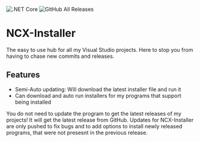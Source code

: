 ![.NET Core](https://github.com/NinjaCheetah/NCX-Installer/workflows/.NET%20Core/badge.svg?branch=master)
![GitHub All Releases](https://img.shields.io/github/downloads/NinjaCheetah/NCX-Installer/total?color=Aqua&label=Downloads)
# NCX-Installer
The easy to use hub for all my Visual Studio projects. Here to stop you from having to chase new commits and releases.
## Features
- Semi-Auto updating: Will download the latest installer file and run it
- Can download and auto run installers for my programs that support being installed

You do not need to update the program to get the latest releases of my projects! It will get the latest release from GitHub. Updates for NCX-Installer are only pushed to fix bugs and to add options to install newly released programs, that were not presesnt in the previous release.
